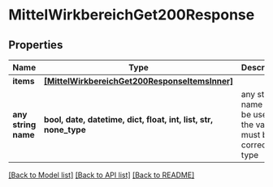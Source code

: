 # MittelWirkbereichGet200Response


## Properties
Name | Type | Description | Notes
------------ | ------------- | ------------- | -------------
**items** | [**[MittelWirkbereichGet200ResponseItemsInner]**](MittelWirkbereichGet200ResponseItemsInner.md) |  | [optional] 
**any string name** | **bool, date, datetime, dict, float, int, list, str, none_type** | any string name can be used but the value must be the correct type | [optional]

[[Back to Model list]](../README.md#documentation-for-models) [[Back to API list]](../README.md#documentation-for-api-endpoints) [[Back to README]](../README.md)


